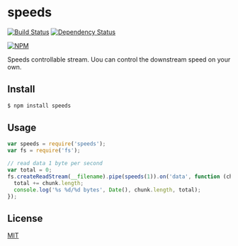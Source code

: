 speeds
=======

[![Build Status](https://secure.travis-ci.org/fengmk2/speeds.png)](http://travis-ci.org/fengmk2/speeds) [![Dependency Status](https://gemnasium.com/fengmk2/speeds.png)](https://gemnasium.com/fengmk2/speeds)

[![NPM](https://nodei.co/npm/speeds.png?downloads=true&stars=true)](https://nodei.co/npm/speeds/)

Speeds controllable stream. Uou can control the downstream speed on your own.

## Install

```bash
$ npm install speeds
```

## Usage

```js
var speeds = require('speeds');
var fs = require('fs');

// read data 1 byte per second
var total = 0;
fs.createReadStream(__filename).pipe(speeds(1)).on('data', function (chunk) {
  total += chunk.length;
  console.log('%s %d/%d bytes', Date(), chunk.length, total);
});
```

## License

[MIT](LICENSE.txt)
